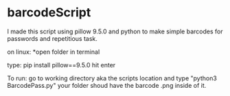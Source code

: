 # barcodeScript
I made this script using pillow 9.5.0 and python to make simple barcodes for passwords and repetitious task. 

on linux: 
*open folder in terminal

type:
pip install pillow==9.5.0 
  hit enter

To run: 
  go to working directory aka the scripts location and type "python3 BarcodePass.py"
  your folder shoud have the barcode .png inside of it.



